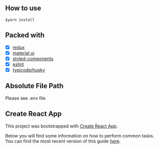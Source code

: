 ## How to use

```
$yarn install
```

## Packed with

- [x] [redux](https://redux.js.org/)
- [x] [material ui](https://material-ui.com/)
- [x] [styled-components](https://github.com/styled-components/styled-components)
- [x] [eslint](https://eslint.org/)
- [x] [typicode/husky](https://github.com/typicode/husky)

## Absolute File Path

Please see .env file

## Create React App

This project was bootstrapped with [Create React App](https://github.com/facebookincubator/create-react-app).

Below you will find some information on how to perform common tasks.<br>
You can find the most recent version of this guide [here](https://github.com/facebookincubator/create-react-app/blob/master/packages/react-scripts/template/README.md).
